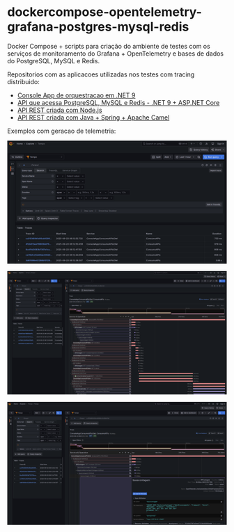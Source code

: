 # dockercompose-opentelemetry-grafana-postgres-mysql-redis
Docker Compose + scripts para criação do ambiente de testes com os serviços de monitoramento do Grafana + OpenTelemetry e bases de dados do PostgreSQL, MySQL e Redis.

Repositorios com as aplicacoes utilizadas nos testes com tracing distribuido:
- [Console App de orquestracao em .NET 9](https://github.com/renatogroffe/dotnet9-consoleapp-otel-grafana_consumoapis)
- [API que acessa PostgreSQL, MySQL e Redis - .NET 9 + ASP.NET Core](https://github.com/renatogroffe/aspnetcore9-otel-grafana-postgres-mysql-redis_apicontagem)
- [API REST criada com Node.js](https://github.com/renatogroffe/nodejs-otel_apiconsumobackend)
- [API REST criada com Java + Spring + Apache Camel](https://github.com/renatogroffe/java-spring-camel_apiconsumobackend)

Exemplos com geracao de telemetria:

![Grafana 1](img/grafana-01.png)

![Grafana 2](img/grafana-02.png)

![Grafana 3](img/grafana-03.png)